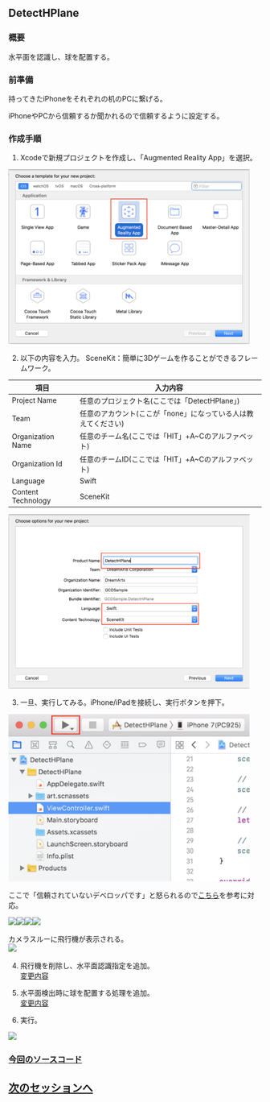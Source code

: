 ## DetectHPlane
### 概要
水平面を認識し、球を配置する。

### 前準備

持ってきたiPhoneをそれぞれの机のPCに繋げる。

iPhoneやPCから信頼するか聞かれるので信頼するように設定する。


### 作成手順  

1. Xcodeで新規プロジェクトを作成し、「Augmented Reality App」を選択。  
<img src="images/detect_hplane_select_ar.png" width="480"/>   

2. 以下の内容を入力。
SceneKit：簡単に3Dゲームを作ることができるフレームワーク。  

|項目|入力内容|
| -- | -- |
|Project Name|任意のプロジェクト名(ここでは「DetectHPlane」)|
|Team|任意のアカウント(ここが「none」になっている人は教えてください)|
|Organization Name|任意のチーム名(ここでは「HIT」+A~Cのアルファベット)|
|Organization Id|任意のチームID(ここでは「HIT」+A~Cのアルファベット)|
|Language|Swift|
|Content Technology|SceneKit|

<img src="images/detect_hplane_select_swift_scene_kit.png" width="480"/>  

3. 一旦、実行してみる。iPhone/iPadを接続し、実行ボタンを押下。  
<img src="images/detect_hplane_initial_run.png" width="480"/>  

   ここで「信頼されていないデベロッパです」と怒られるので[こちら](https://code-schools.com/xcode-error-2/)を参考に対応。
   
   <img src="https://user-images.githubusercontent.com/23329399/53166650-4454c800-3619-11e9-8704-1f6ea35484cb.PNG" width="100px"><img src="https://user-images.githubusercontent.com/23329399/53167337-fe98ff00-361a-11e9-806c-1d800a871f24.PNG" width="100px"><img src="https://user-images.githubusercontent.com/23329399/53167374-140e2900-361b-11e9-8a3e-0ffa0ea9b934.PNG" width="100px"><img src="https://user-images.githubusercontent.com/23329399/53167379-183a4680-361b-11e9-9be5-3a5367eb8991.PNG" width="100px">
   
カメラスルーに飛行機が表示される。  
<img src="https://user-images.githubusercontent.com/23329399/53167139-7286d780-361a-11e9-9e4e-d17b771a4363.PNG" width="200"/>  

4. 飛行機を削除し、水平面認識指定を追加。  
<a href="https://github.com/KantaiMishima/ARKit/commit/fa1a59d1e687bc44aa84e66d01cad7b124b076be" target="_blank">変更内容</a>

5. 水平面検出時に球を配置する処理を追加。  
<a href="https://github.com/KantaiMishima/ARKit/commit/91311e4717aafdb1600b29b091b1e3f11121b920" target="_blank">変更内容</a>

6. 実行。
<img src="https://user-images.githubusercontent.com/23329399/53167203-9e09c200-361a-11e9-924f-007df3f06889.PNG" width="200"/>  

### [今回のソースコード](https://raw.githubusercontent.com/KantaiMishima/ARKit/91311e4717aafdb1600b29b091b1e3f11121b920/DetectHPlane/DetectHPlane/ViewController.swift)


## [次のセッションへ](../DetectImage)
